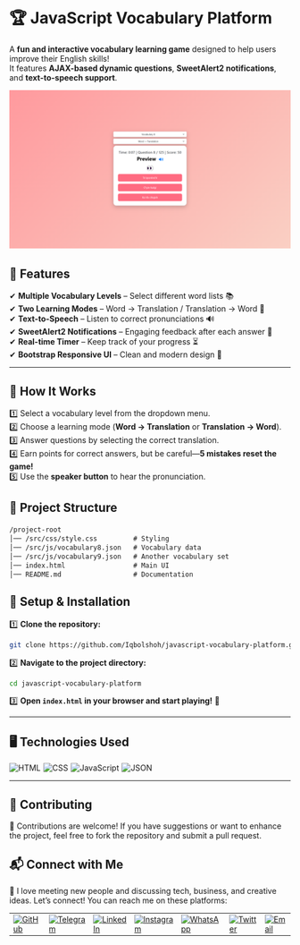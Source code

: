 # 🏆 JavaScript Vocabulary Platform 

A **fun and interactive vocabulary learning game** designed to help users improve their English skills!  
It features **AJAX-based dynamic questions**, **SweetAlert2 notifications**, and **text-to-speech support**.  

![Banner](./src/images/banner.png)

## 🚀 Features  

✔ **Multiple Vocabulary Levels** – Select different word lists 📚  
✔ **Two Learning Modes** – Word → Translation / Translation → Word 🔄  
✔ **Text-to-Speech** – Listen to correct pronunciations 🔊  
✔ **SweetAlert2 Notifications** – Engaging feedback after each answer 🎉  
✔ **Real-time Timer** – Keep track of your progress ⏳  
✔ **Bootstrap Responsive UI** – Clean and modern design 🎨  

---

## 🎯 How It Works  

1️⃣ Select a vocabulary level from the dropdown menu.  
2️⃣ Choose a learning mode (**Word → Translation** or **Translation → Word**).  
3️⃣ Answer questions by selecting the correct translation.  
4️⃣ Earn points for correct answers, but be careful—**5 mistakes reset the game!**  
5️⃣ Use the **speaker button** to hear the pronunciation.  


## 📂 Project Structure  

```
/project-root
│── /src/css/style.css         # Styling
│── /src/js/vocabulary8.json   # Vocabulary data
│── /src/js/vocabulary9.json   # Another vocabulary set
│── index.html                 # Main UI
│── README.md                  # Documentation
```

## 🔧 Setup & Installation  

1️⃣ **Clone the repository:**  
```bash
git clone https://github.com/Iqbolshoh/javascript-vocabulary-platform.git
```

2️⃣ **Navigate to the project directory:**  
```bash
cd javascript-vocabulary-platform
```

3️⃣ **Open `index.html` in your browser and start playing!** 🚀  

---

## 🖥 Technologies Used
<div style="display: flex; flex-wrap: wrap; gap: 5px;">
    <img src="https://img.shields.io/badge/HTML-%23F06529.svg?style=for-the-badge&logo=html5&logoColor=white"
        alt="HTML">
    <img src="https://img.shields.io/badge/CSS-%231572B6.svg?style=for-the-badge&logo=css3&logoColor=white" alt="CSS">
   <img src="https://img.shields.io/badge/JavaScript-%23323330.svg?style=for-the-badge&logo=javascript&logoColor=%23F7DF1E" alt="JavaScript">
  <img src="https://img.shields.io/badge/JSON-%23000000.svg?style=for-the-badge&logo=json&logoColor=white" alt="JSON">
</div>

---

## 🤝 Contributing  

🎯 Contributions are welcome! If you have suggestions or want to enhance the project, feel free to fork the repository and submit a pull request.

## 📬 Connect with Me  

💬 I love meeting new people and discussing tech, business, and creative ideas. Let’s connect! You can reach me on these platforms:

<div align="center">
    <table>
        <tr>
            <td>
                <a href="https://github.com/iqbolshoh">
                    <img src="https://raw.githubusercontent.com/rahuldkjain/github-profile-readme-generator/master/src/images/icons/Social/github.svg"
                        height="40" width="40" alt="GitHub" />
                </a>
            </td>
            <td>
                <a href="https://t.me/iqbolshoh_777">
                    <img src="https://github.com/gayanvoice/github-active-users-monitor/blob/master/public/images/icons/telegram.svg"
                        height="40" width="40" alt="Telegram" />
                </a>
            </td>
            <td>
                <a href="https://www.linkedin.com/in/iiqbolshoh/">
                    <img src="https://github.com/gayanvoice/github-active-users-monitor/blob/master/public/images/icons/linkedin.svg"
                        height="40" width="40" alt="LinkedIn" />
                </a>
            </td>
            <td>
                <a href="https://instagram.com/iqbolshoh_777" target="blank">
                    <img src="https://raw.githubusercontent.com/rahuldkjain/github-profile-readme-generator/master/src/images/icons/Social/instagram.svg"
                        alt="Instagram" height="40" width="40" />
                </a>
            </td>
            <td>
                <a href="https://wa.me/qr/22PVFQSMQQX4F1">
                    <img src="https://github.com/gayanvoice/github-active-users-monitor/blob/master/public/images/icons/whatsapp.svg"
                        height="40" width="40" alt="WhatsApp" />
                </a>
            </td>
            <td>
                <a href="https://x.com/iqbolshoh_777">
                    <img src="https://img.shields.io/badge/X-000000?style=for-the-badge&logo=x&logoColor=white" height="40"
                        width="40" alt="Twitter" />
                </a>
            </td>
            <td>
                <a href="mailto:iilhomjonov777@gmail.com">
                    <img src="https://github.com/gayanvoice/github-active-users-monitor/blob/master/public/images/icons/gmail.svg"
                        height="40" width="40" alt="Email" />
                </a>
            </td>
        </tr>
    </table>
</div>
